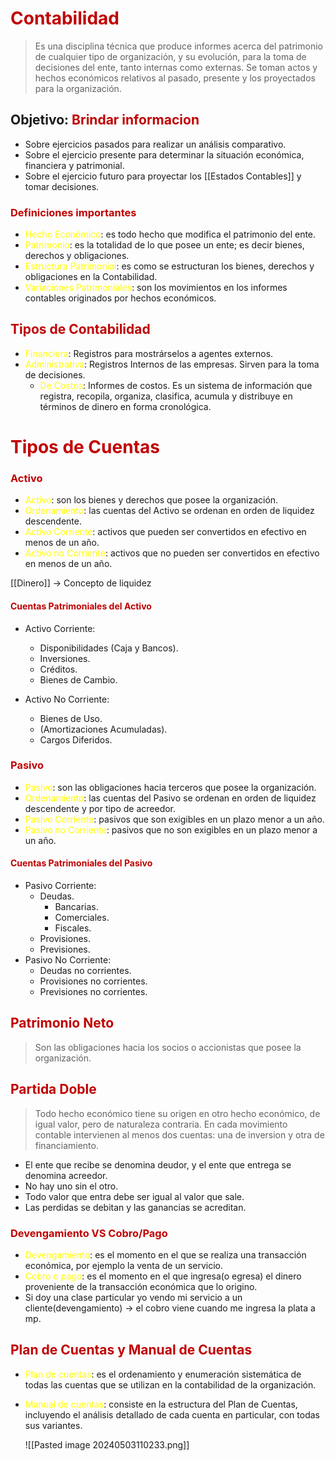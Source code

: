 # <span style="color:#c00000">Contabilidad</span>

> Es una disciplina técnica que produce informes acerca del patrimonio de cualquier tipo de organización, y su evolución, para la toma de decisiones del ente, tanto internas como externas.
> Se toman actos y hechos económicos relativos al pasado, presente y los proyectados para la organización.

## Objetivo: <span style="color:#c00000">Brindar informacion</span>

- Sobre ejercicios pasados para realizar un análisis comparativo.
- Sobre el ejercicio presente para determinar la situación económica, financiera y patrimonial.
- Sobre el ejercicio futuro para proyectar los [[Estados Contables]] y tomar decisiones.

### <span style="color:#c00000">Definiciones importantes</span>

- <span style="color:#ffff00">Hecho Económico</span>: es todo hecho que modifica el patrimonio del ente.
- <span style="color:#ffff00">Patrimonio</span>: es la totalidad de lo que posee un ente; es decir bienes, derechos y obligaciones.
- <span style="color:#ffff00">Estructura Patrimonial</span>: es como se estructuran los bienes, derechos y obligaciones en la Contabilidad.
- <span style="color:#ffff00">Variaciones Patrimoniales</span>: son los movimientos en los informes contables originados por hechos económicos.

## <span style="color:#c00000">Tipos de Contabilidad</span>

- <span style="color:#ffff00">Financiera</span>: Registros para mostrárselos a agentes externos.
- <span style="color:#ffff00">Administrativa</span>: Registros Internos de las empresas. Sirven para la toma de decisiones.
	- <span style="color:#ffff00">De Costos</span>: Informes de costos. Es un sistema de información que registra, recopila, organiza, clasifica, acumula y distribuye en términos de dinero en forma cronológica.

# <span style="color:#c00000">Tipos de Cuentas</span>
### <span style="color:#c00000">Activo</span>
- <span style="color:#ffff00">Activo</span>: son los bienes y derechos que posee la organización.
- <span style="color:#ffff00">Ordenamiento</span>: las cuentas del Activo se ordenan en orden de liquidez descendente.
- <span style="color:#ffff00">Activo Corriente</span>: activos que pueden ser convertidos en efectivo en menos de un año.
- <span style="color:#ffff00">Activo no Corriente</span>: activos que no pueden ser convertidos en efectivo en menos de un año.

[[Dinero]] -> Concepto de liquidez
#### <span style="color:#c00000">Cuentas Patrimoniales del Activo</span>
- Activo Corriente:
	- Disponibilidades (Caja y Bancos).
	- Inversiones.
	- Créditos.
	- Bienes de Cambio.

- Activo No Corriente:
	- Bienes de Uso.
	- (Amortizaciones Acumuladas).
	- Cargos Diferidos.

### <span style="color:#c00000">Pasivo</span>
- <span style="color:#ffff00">Pasivo</span>: son las obligaciones hacia terceros que posee la organización.
- <span style="color:#ffff00">Ordenamiento</span>: las cuentas del Pasivo se ordenan en orden de liquidez descendente y por tipo de acreedor.
- <span style="color:#ffff00">Pasivo Corriente</span>: pasivos que son exigibles en un plazo menor a un año.
- <span style="color:#ffff00">Pasivo no Corriente</span>: pasivos que no son exigibles en un plazo menor a un año.
#### <span style="color:#c00000">Cuentas Patrimoniales del Pasivo</span>

- Pasivo Corriente:
	- Deudas.
		- Bancarias.
		- Comerciales.
		- Fiscales.
	- Provisiones.
	- Previsiones.
- Pasivo No Corriente:
	- Deudas no corrientes.
	- Provisiones no corrientes.
	- Previsiones no corrientes.

## <span style="color:#c00000">Patrimonio Neto</span>
> Son las obligaciones hacia los socios o accionistas que posee la organización.

## <span style="color:#c00000">Partida Doble</span>

> Todo hecho económico tiene su origen en otro hecho económico, de igual valor, pero de naturaleza contraria.
> En cada movimiento contable intervienen al menos dos cuentas: una de inversion y otra de financiamiento.


- El ente que recibe se denomina deudor, y el ente que entrega se denomina acreedor.
- No hay uno sin el otro.
- Todo valor que entra debe ser igual al valor que sale.
- Las perdidas se debitan y las ganancias se acreditan.

### <span style="color:#c00000">Devengamiento VS Cobro/Pago</span>

- <span style="color:#ffff00">Devengamiento</span>: es el momento en el que se realiza una transacción económica, por ejemplo la venta de un servicio.
- <span style="color:#ffff00">Cobro o pago</span>: es el momento en el que ingresa(o egresa) el dinero proveniente de la transacción económica que lo origino.
- Si doy una clase particular yo vendo mi servicio a un cliente(devengamiento) -> el cobro viene cuando me ingresa la plata a mp.

## <span style="color:#c00000">Plan de Cuentas y Manual de Cuentas</span>

- <span style="color:#ffff00">Plan de cuentas</span>: es el ordenamiento y enumeración sistemática de todas las cuentas que se utilizan en la contabilidad de la organización.
- <span style="color:#ffff00">Manual de cuentas</span>: consiste en la estructura del Plan de Cuentas, incluyendo el análisis detallado de cada cuenta en particular, con todas sus variantes.

	![[Pasted image 20240503110233.png]]